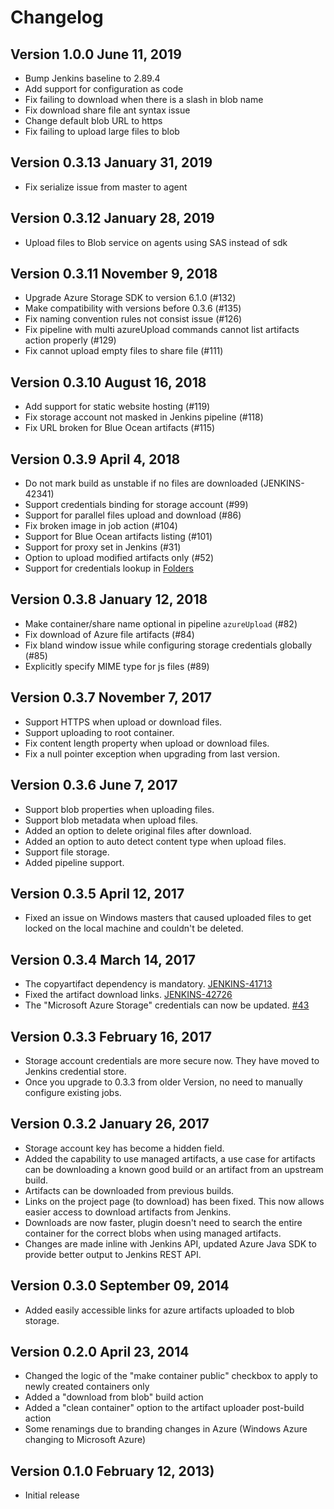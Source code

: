 Changelog
=========

Version 1.0.0 June 11, 2019
---------------------------
- Bump Jenkins baseline to 2.89.4
- Add support for configuration as code
- Fix failing to download when there is a slash in blob name
- Fix download share file ant syntax issue
- Change default blob URL to https
- Fix failing to upload large files to blob

Version 0.3.13 January 31, 2019
---------------------------
- Fix serialize issue from master to agent

Version 0.3.12 January 28, 2019
---------------------------
- Upload files to Blob service on agents using SAS instead of sdk

Version 0.3.11 November 9, 2018
---------------------------
- Upgrade Azure Storage SDK to version 6.1.0 (#132)
- Make compatibility with versions before 0.3.6 (#135)
- Fix naming convention rules not consist issue (#126)
- Fix pipeline with multi azureUpload commands cannot list artifacts action properly (#129)
- Fix cannot upload empty files to share file (#111)


Version 0.3.10 August 16, 2018
---------------------------
- Add support for static website hosting (#119)
- Fix storage account not masked in Jenkins pipeline (#118)
- Fix URL broken for Blue Ocean artifacts (#115)

Version 0.3.9 April 4, 2018
---------------------------
- Do not mark build as unstable if no files are downloaded (JENKINS-42341)
- Support credentials binding for storage account (#99)
- Support for parallel files upload and download (#86)
- Fix broken image in job action (#104)
- Support for Blue Ocean artifacts listing (#101)
- Support for proxy set in Jenkins (#31)
- Option to upload modified artifacts only (#52)
- Support for credentials lookup in [Folders](https://plugins.jenkins.io/cloudbees-folder)

Version 0.3.8 January 12, 2018
------------------------------
- Make container/share name optional in pipeline `azureUpload` (#82)
- Fix download of Azure file artifacts (#84)
- Fix bland window issue while configuring storage credentials globally (#85)
- Explicitly specify MIME type for js files (#89)

Version 0.3.7 November 7, 2017
-----------------------------
- Support HTTPS when upload or download files.
- Support uploading to root container.
- Fix content length property when upload or download files.
- Fix a null pointer exception when upgrading from last version.

Version 0.3.6 June 7, 2017
-----------------------------
- Support blob properties when uploading files.
- Support blob metadata when upload files.
- Added an option to delete original files after download.
- Added an option to auto detect content type when upload files.
- Support file storage.
- Added pipeline support.

Version 0.3.5 April 12, 2017
-----------------------------
- Fixed an issue on Windows masters that caused uploaded files to get locked on the local machine and couldn't be deleted.

Version 0.3.4 March 14, 2017
-----------------------------
- The copyartifact dependency is mandatory. [JENKINS-41713](https://issues.jenkins-ci.org/browse/JENKINS-41713)
- Fixed the artifact download links. [JENKINS-42726](https://issues.jenkins-ci.org/browse/JENKINS-42726)
- The "Microsoft Azure Storage" credentials can now be updated. [#43](https://github.com/jenkinsci/windows-azure-storage-plugin/issues/43)

Version 0.3.3 February 16, 2017
-----------------------------
- Storage account credentials are more secure now. They have moved to Jenkins credential store.
- Once you upgrade to 0.3.3 from older Version, no need to manually configure existing jobs.

Version 0.3.2 January 26, 2017
-----------------------------
- Storage account key has become a hidden field.
- Added the capability to use managed artifacts, a use case for artifacts can be downloading a known good build or an artifact from an upstream build.
- Artifacts can be downloaded from previous builds.
- Links on the project page (to download) has been fixed. This now allows easier access to download artifacts from Jenkins.
- Downloads are now faster, plugin doesn't need to search the entire container for the correct blobs when using managed artifacts.
- Changes are made inline with Jenkins API, updated Azure Java SDK to provide better output to Jenkins REST API.

Version 0.3.0 September 09, 2014
-----------------------------
- Added easily accessible links for azure artifacts uploaded to blob storage.

Version 0.2.0 April 23, 2014
----------------------------
- Changed the logic of the "make container public" checkbox to apply to newly created containers only
- Added a "download from blob" build action
- Added a "clean container" option to the artifact uploader post-build action
- Some renamings due to branding changes in Azure (Windows Azure changing to Microsoft Azure)

Version 0.1.0 February 12, 2013)
--------------------------------
 - Initial release
